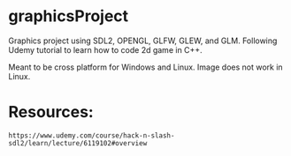 # graphicsProject
Graphics project using SDL2, OPENGL, GLFW, GLEW, and GLM. Following Udemy tutorial to learn how to code 2d game in C++.

Meant to be cross platform for Windows and Linux. Image does not work in Linux.

# Resources:
	https://www.udemy.com/course/hack-n-slash-sdl2/learn/lecture/6119102#overview
